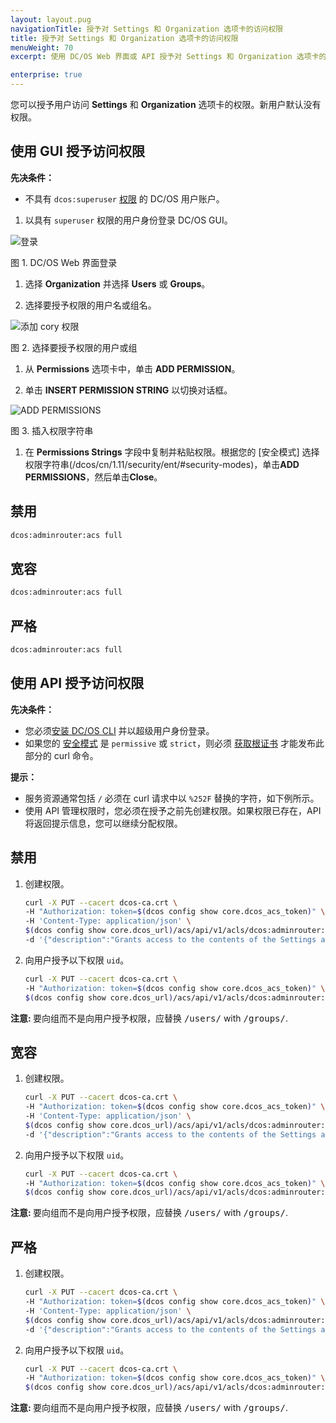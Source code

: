 ```yaml
---
layout: layout.pug
navigationTitle: 授予对 Settings 和 Organization 选项卡的访问权限
title: 授予对 Settings 和 Organization 选项卡的访问权限
menuWeight: 70
excerpt: 使用 DC/OS Web 界面或 API 授予对 Settings 和 Organization 选项卡的访问权限

enterprise: true
---
```


您可以授予用户访问 **Settings** 和 **Organization** 选项卡的权限。新用户默认没有权限。

## <a name="network-access-via-ui"></a>使用 GUI 授予访问权限

**先决条件：**

- 不具有 `dcos:superuser` [权限](/dcos/cn/1.11/security/ent/users-groups/) 的 DC/OS 用户账户。

1. 以具有 `superuser` 权限的用户身份登录 DC/OS GUI。

 ![登录](/dcos/cn/1.11/img/gui-installer-login-ee.gif)

 图 1. DC/OS Web 界面登录

1. 选择 **Organization** 并选择 **Users** 或 **Groups**。

1. 选择要授予权限的用户名或组名。

 ![添加 cory 权限](/dcos/cn/1.11/img/services-tab-user.png)

 图 2. 选择要授予权限的用户或组

1. 从 **Permissions** 选项卡中，单击 **ADD PERMISSION**。

1. 单击 **INSERT PERMISSION STRING** 以切换对话框。

 ![ADD PERMISSIONS](/dcos/cn/1.11/img/services-tab-user3.png)

 图 3. 插入权限字符串

1. 在 **Permissions Strings** 字段中复制并粘贴权限。根据您的 [安全模式] 选择权限字符串(/dcos/cn/1.11/security/ent/#security-modes)，单击**ADD PERMISSIONS**，然后单击**Close**。

## 禁用

```bash
dcos:adminrouter:acs full
```

## 宽容

```bash
dcos:adminrouter:acs full
```

## 严格

```bash
dcos:adminrouter:acs full
```



## <a name="network-access-via-api"></a>使用 API 授予访问权限

**先决条件：**

- 您必须[安装 DC/OS CLI](/dcos/cn/1.11/cli/install/) 并以超级用户身份登录。
- 如果您的 [安全模式](/dcos/cn/1.11/security/ent/#security-modes) 是 `permissive` 或 `strict`，则必须 [获取根证书](/dcos/cn/1.11/security/ent/tls-ssl/get-cert/) 才能发布此部分的 curl 命令。

**提示：**

- 服务资源通常包括 `/` 必须在 curl 请求中以 `%252F` 替换的字符，如下例所示。
- 使用 API 管理权限时，您必须在授予之前先创建权限。如果权限已存在，API 将返回提示信息，您可以继续分配权限。

## 禁用

1. 创建权限。

    ```bash
    curl -X PUT --cacert dcos-ca.crt \
    -H "Authorization: token=$(dcos config show core.dcos_acs_token)" \
    -H 'Content-Type: application/json' \
    $(dcos config show core.dcos_url)/acs/api/v1/acls/dcos:adminrouter:acs  \
    -d '{"description":"Grants access to the contents of the Settings and Organization tabs"}'
    ```

1. 向用户授予以下权限 `uid`。

    ```bash
    curl -X PUT --cacert dcos-ca.crt \
    -H "Authorization: token=$(dcos config show core.dcos_acs_token)" \
    $(dcos config show core.dcos_url)/acs/api/v1/acls/dcos:adminrouter:acs/users/<uid>/full
    ```

 <p class="message--note"><strong>注意: </strong> 要向组而不是向用户授予权限，应替换 <tt>/users/<uid></tt> with <tt>/groups/<gid></tt>.</p>

## 宽容

1. 创建权限。

    ```bash
    curl -X PUT --cacert dcos-ca.crt \
    -H "Authorization: token=$(dcos config show core.dcos_acs_token)" \
    -H 'Content-Type: application/json' \
    $(dcos config show core.dcos_url)/acs/api/v1/acls/dcos:adminrouter:acs  \
    -d '{"description":"Grants access to the contents of the Settings and Organization tabs"}'
    ```

1. 向用户授予以下权限 `uid`。

    ```bash
    curl -X PUT --cacert dcos-ca.crt \
    -H "Authorization: token=$(dcos config show core.dcos_acs_token)" \
    $(dcos config show core.dcos_url)/acs/api/v1/acls/dcos:adminrouter:acs/users/<uid>/full
    ```

<p class="message--note"><strong>注意: </strong> 要向组而不是向用户授予权限，应替换 <tt>/users/<uid></tt> with <tt>/groups/<gid></tt>.</p>

## 严格

1. 创建权限。

    ```bash
    curl -X PUT --cacert dcos-ca.crt \
    -H "Authorization: token=$(dcos config show core.dcos_acs_token)" \
    -H 'Content-Type: application/json' \
    $(dcos config show core.dcos_url)/acs/api/v1/acls/dcos:adminrouter:acs  \
    -d '{"description":"Grants access to the contents of the Settings and Organization tabs"}'
    ```

1. 向用户授予以下权限 `uid`。

    ```bash
    curl -X PUT --cacert dcos-ca.crt \
    -H "Authorization: token=$(dcos config show core.dcos_acs_token)" \
    $(dcos config show core.dcos_url)/acs/api/v1/acls/dcos:adminrouter:acs/users/<uid>/full
    ```

<p class="message--note"><strong>注意: </strong> 要向组而不是向用户授予权限，应替换 <tt>/users/<uid></tt> with <tt>/groups/<gid></tt>.</p>
